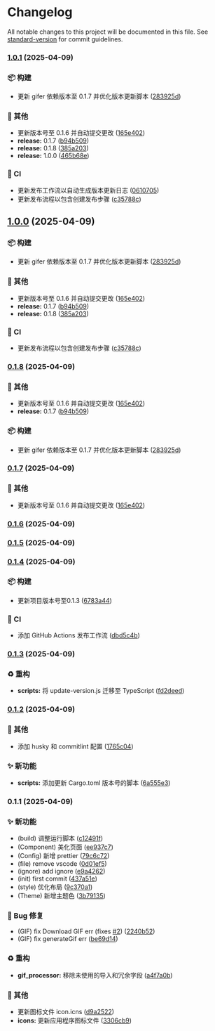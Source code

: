 # Changelog

All notable changes to this project will be documented in this file. See [standard-version](https://github.com/conventional-changelog/standard-version) for commit guidelines.

### [1.0.1](https://github.com/guizimo/gifer/compare/v0.1.6...v1.0.1) (2025-04-09)


### 📦 构建

* 更新 gifer 依赖版本至 0.1.7 并优化版本更新脚本 ([283925d](https://github.com/guizimo/gifer/commits/283925d276a2992369ee65178ef6254e9a775012))


### 🔧 其他

* 更新版本号至 0.1.6 并自动提交更改 ([165e402](https://github.com/guizimo/gifer/commits/165e40228e6581c251efd287ed0533d1e6f43294))
* **release:** 0.1.7 ([b94b509](https://github.com/guizimo/gifer/commits/b94b5099ce1ff881e78227f269a4ad683cf60d64))
* **release:** 0.1.8 ([385a203](https://github.com/guizimo/gifer/commits/385a2032bf393bbf045600981540441661e60051))
* **release:** 1.0.0 ([465b68e](https://github.com/guizimo/gifer/commits/465b68e59087e84f4241d4dbd1e2140eb761fef0))


### 👷 CI

* 更新发布工作流以自动生成版本更新日志 ([0610705](https://github.com/guizimo/gifer/commits/0610705eec6a1a08e7c2024bb490ce064e7c14cc))
* 更新发布流程以包含创建发布步骤 ([c35788c](https://github.com/guizimo/gifer/commits/c35788c4a72747e4e140e193092d7eda178bf38e))

## [1.0.0](https://github.com/guizimo/gifer/compare/v0.1.6...v1.0.0) (2025-04-09)


### 📦 构建

* 更新 gifer 依赖版本至 0.1.7 并优化版本更新脚本 ([283925d](https://github.com/guizimo/gifer/commits/283925d276a2992369ee65178ef6254e9a775012))


### 🔧 其他

* 更新版本号至 0.1.6 并自动提交更改 ([165e402](https://github.com/guizimo/gifer/commits/165e40228e6581c251efd287ed0533d1e6f43294))
* **release:** 0.1.7 ([b94b509](https://github.com/guizimo/gifer/commits/b94b5099ce1ff881e78227f269a4ad683cf60d64))
* **release:** 0.1.8 ([385a203](https://github.com/guizimo/gifer/commits/385a2032bf393bbf045600981540441661e60051))


### 👷 CI

* 更新发布流程以包含创建发布步骤 ([c35788c](https://github.com/guizimo/gifer/commits/c35788c4a72747e4e140e193092d7eda178bf38e))

### [0.1.8](https://github.com/guizimo/gifer/compare/v0.1.6...v0.1.8) (2025-04-09)


### 🔧 其他

* 更新版本号至 0.1.6 并自动提交更改 ([165e402](https://github.com/guizimo/gifer/commits/165e40228e6581c251efd287ed0533d1e6f43294))
* **release:** 0.1.7 ([b94b509](https://github.com/guizimo/gifer/commits/b94b5099ce1ff881e78227f269a4ad683cf60d64))


### 📦 构建

* 更新 gifer 依赖版本至 0.1.7 并优化版本更新脚本 ([283925d](https://github.com/guizimo/gifer/commits/283925d276a2992369ee65178ef6254e9a775012))

### [0.1.7](https://github.com/guizimo/gifer/compare/v0.1.6...v0.1.7) (2025-04-09)


### 🔧 其他

* 更新版本号至 0.1.6 并自动提交更改 ([165e402](https://github.com/guizimo/gifer/commits/165e40228e6581c251efd287ed0533d1e6f43294))

### [0.1.6](https://github.com/guizimo/gifer/compare/v0.1.5...v0.1.6) (2025-04-09)

### [0.1.5](https://github.com/guizimo/gifer/compare/v0.1.4...v0.1.5) (2025-04-09)

### [0.1.4](https://github.com/guizimo/gifer/compare/v0.1.3...v0.1.4) (2025-04-09)


### 📦 构建

* 更新项目版本号至0.1.3 ([6783a44](https://github.com/guizimo/gifer/commits/6783a44883fd9fd5541b9737308c189bb7b5ddb6))


### 👷 CI

* 添加 GitHub Actions 发布工作流 ([dbd5c4b](https://github.com/guizimo/gifer/commits/dbd5c4b10c3ed74a532a0d791175f7591551041d))

### [0.1.3](https://github.com/guizimo/gifer/compare/v0.1.2...v0.1.3) (2025-04-09)


### ♻️ 重构

* **scripts:** 将 update-version.js 迁移至 TypeScript ([fd2deed](https://github.com/guizimo/gifer/commits/fd2deedbc18ba9a8f92e5b8db264e62335ddf44e))

### [0.1.2](https://github.com/guizimo/gifer/compare/v0.1.1...v0.1.2) (2025-04-09)


### 🔧 其他

* 添加 husky 和 commitlint 配置 ([1765c04](https://github.com/guizimo/gifer/commits/1765c04192136c422304510a9e9767f08f0b728a))


### ✨ 新功能

* **scripts:** 添加更新 Cargo.toml 版本号的脚本 ([6a555e3](https://github.com/guizimo/gifer/commits/6a555e3f001badac4a9465431dff7a6ecfae24aa))

### 0.1.1 (2025-04-09)


### ✨ 新功能

* (build) 调整运行脚本 ([c12491f](https://github.com/guizimo/gifer/commits/c12491f1e503c6cbf378c8dae13c91470b3c9ce1))
* (Component) 美化页面 ([ee937c7](https://github.com/guizimo/gifer/commits/ee937c701c7f3e84141faafd0ef698c45a1c8c27))
* (Config) 新增 prettier ([79c6c72](https://github.com/guizimo/gifer/commits/79c6c72bca8305212554db1aa094ba235a108921))
* (file) remove vscode ([0d01ef5](https://github.com/guizimo/gifer/commits/0d01ef5443f7aa135fb59ae12161062b397453c8))
* (ignore) add ignore ([e9a4262](https://github.com/guizimo/gifer/commits/e9a4262f9de377da398ce4609d4b140dbef18d87))
* (init) first commit ([437a51e](https://github.com/guizimo/gifer/commits/437a51eaf44b96aec7f0f49e857c03a95cc113b7))
* (style) 优化布局 ([9c370a1](https://github.com/guizimo/gifer/commits/9c370a15fc72a063a376cf8af91439427833a163))
* (Theme) 新增主题色 ([3b79135](https://github.com/guizimo/gifer/commits/3b79135bf5852bd45007fdbd3377969289017b6a))


### 🐛 Bug 修复

* (GIF) fix Download GIF err (fixes [#2](https://github.com/guizimo/gifer/issues/2)) ([2240b52](https://github.com/guizimo/gifer/commits/2240b52acc246c6252da4facb2c03d1a064df9a7))
* (GIF) fix generateGif err ([be69d14](https://github.com/guizimo/gifer/commits/be69d146c1921ba11e919d8dea9fe174823e806d))


### ♻️ 重构

* **gif_processor:** 移除未使用的导入和冗余字段 ([a4f7a0b](https://github.com/guizimo/gifer/commits/a4f7a0b91bb3184ff49c04e0f78bb26705ad6d79))


### 🔧 其他

* 更新图标文件 icon.icns ([d9a2522](https://github.com/guizimo/gifer/commits/d9a25227a32a90500f302840efc22cf7d39a00d7))
* **icons:** 更新应用程序图标文件 ([3306cb9](https://github.com/guizimo/gifer/commits/3306cb91b44b90ad1c4fc47ad9bcde1a0d95aed1))
